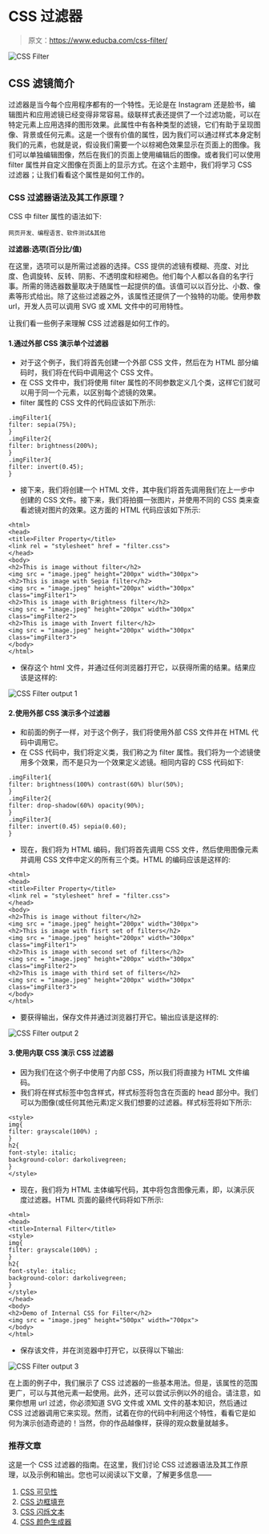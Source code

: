 # CSS 过滤器

> 原文：<https://www.educba.com/css-filter/>

![CSS Filter](img/74ce5669d5e060c311b253c64b0dd402.png)



## CSS 滤镜简介

过滤器是当今每个应用程序都有的一个特性。无论是在 Instagram 还是脸书，编辑图片和应用滤镜已经变得非常容易。级联样式表还提供了一个过滤功能，可以在特定元素上应用选择的图形效果。此属性中有各种类型的滤镜，它们有助于呈现图像、背景或任何元素。这是一个很有价值的属性，因为我们可以通过样式本身定制我们的元素，也就是说，假设我们需要一个以棕褐色效果显示在页面上的图像。我们可以单独编辑图像，然后在我们的页面上使用编辑后的图像。或者我们可以使用 filter 属性并自定义图像在页面上的显示方式。在这个主题中，我们将学习 CSS 过滤器；让我们看看这个属性是如何工作的。

### CSS 过滤器语法及其工作原理？

CSS 中 filter 属性的语法如下:

<small>网页开发、编程语言、软件测试&其他</small>

**过滤器:选项(百分比/值)**

在这里，选项可以是所需过滤器的选择。CSS 提供的滤镜有模糊、亮度、对比度、色调旋转、反转、阴影、不透明度和棕褐色。他们每个人都以各自的名字行事。所需的筛选器数量取决于随属性一起提供的值。该值可以以百分比、小数、像素等形式给出。除了这些过滤器之外，该属性还提供了一个独特的功能。使用参数 url，开发人员可以调用 SVG 或 XML 文件中的可用特性。

让我们看一些例子来理解 CSS 过滤器是如何工作的。

#### 1.通过外部 CSS 演示单个过滤器

*   对于这个例子，我们将首先创建一个外部 CSS 文件，然后在为 HTML 部分编码时，我们将在代码中调用这个 CSS 文件。
*   在 CSS 文件中，我们将使用 filter 属性的不同参数定义几个类，这样它们就可以用于同一个元素，以区别每个滤镜的效果。
*   filter 属性的 CSS 文件的代码应该如下所示:

```
.imgFilter1{
filter: sepia(75%);
}
.imgFilter2{
filter: brightness(200%);
}
.imgFilter3{
filter: invert(0.45);
}
```

*   接下来，我们将创建一个 HTML 文件，其中我们将首先调用我们在上一步中创建的 CSS 文件。接下来，我们将拍摄一张图片，并使用不同的 CSS 类来查看滤镜对图片的效果。这方面的 HTML 代码应该如下所示:

```
<html>
<head>
<title>Filter Property</title>
<link rel = "stylesheet" href = "filter.css">
</head>
<body>
<h2>This is image without filter</h2>
<img src = "image.jpeg" height="200px" width="300px">
<h2>This is image with Sepia filter</h2>
<img src = "image.jpeg" height="200px" width="300px" class="imgFilter1">
<h2>This is image with Brightness filter</h2>
<img src = "image.jpeg" height="200px" width="300px" class="imgFilter2">
<h2>This is image with Invert filter</h2>
<img src = "image.jpeg" height="200px" width="300px" class="imgFilter3">
</body>
</html>
```

*   保存这个 html 文件，并通过任何浏览器打开它，以获得所需的结果。结果应该是这样的:

![CSS Filter output 1](img/c2e2597608a4d8786c0b2cf26eddd461.png)



#### 2.使用外部 CSS 演示多个过滤器

*   和前面的例子一样，对于这个例子，我们将使用外部 CSS 文件并在 HTML 代码中调用它。
*   在 CSS 代码中，我们将定义类，我们称之为 filter 属性。我们将为一个滤镜使用多个效果，而不是只为一个效果定义滤镜。相同内容的 CSS 代码如下:

```
.imgFilter1{
filter: brightness(100%) contrast(60%) blur(50%);
}
.imgFilter2{
filter: drop-shadow(60%) opacity(90%);
}
.imgFilter3{
filter: invert(0.45) sepia(0.60);
}
```

*   现在，我们将为 HTML 编码，我们将首先调用 CSS 文件，然后使用图像元素并调用 CSS 文件中定义的所有三个类。HTML 的编码应该是这样的:

```
<html>
<head>
<title>Filter Property</title>
<link rel = "stylesheet" href = "filter.css">
</head>
<body>
<h2>This is image without filter</h2>
<img src = "image.jpeg" height="200px" width="300px">
<h2>This is image with fisrt set of filters</h2>
<img src = "image.jpeg" height="200px" width="300px" class="imgFilter1">
<h2>This is image with second set of filters</h2>
<img src = "image.jpeg" height="200px" width="300px" class="imgFilter2">
<h2>This is image with third set of filters</h2>
<img src = "image.jpeg" height="200px" width="300px" class="imgFilter3">
</body>
</html>
```

*   要获得输出，保存文件并通过浏览器打开它。输出应该是这样的:

![CSS Filter output 2](img/ac284770b6e043b42dea7a7ad52dcbea.png)



#### 3.使用内联 CSS 演示 CSS 过滤器

*   因为我们在这个例子中使用了内部 CSS，所以我们将直接为 HTML 文件编码。
*   我们将在样式标签中包含样式，样式标签将包含在页面的 head 部分中。我们可以为图像(或任何其他元素)定义我们想要的过滤器。样式标签将如下所示:

```
<style>
img{
filter: grayscale(100%) ;
}
h2{
font-style: italic;
background-color: darkolivegreen;
}
</style>
```

*   现在，我们将为 HTML 主体编写代码，其中将包含图像元素，即，以演示灰度过滤器。HTML 页面的最终代码将如下所示:

```
<html>
<head>
<title>Internal Filter</title>
<style>
img{
filter: grayscale(100%) ;
}
h2{
font-style: italic;
background-color: darkolivegreen;
}
</style>
</head>
<body>
<h2>Demo of Internal CSS for Filter</h2>
<img src = "image.jpeg" height="500px" width="700px">
</body>
</html>
```

*   保存该文件，并在浏览器中打开它，以获得以下输出:

![CSS Filter output 3](img/e044cf5be4642a5a06b6b6fa885747ba.png)



在上面的例子中，我们展示了 CSS 过滤器的一些基本用法。但是，该属性的范围更广，可以与其他元素一起使用。此外，还可以尝试示例以外的组合。请注意，如果你想用 url 过滤，你必须知道 SVG 文件或 XML 文件的基本知识，然后通过 CSS 过滤器调用它来实现。然而，试着在你的代码中利用这个特性，看看它是如何为演示创造奇迹的！当然，你的作品越像样，获得的观众数量就越多。

### 推荐文章

这是一个 CSS 过滤器的指南。在这里，我们讨论 CSS 过滤器语法及其工作原理，以及示例和输出。您也可以阅读以下文章，了解更多信息——

1.  [CSS 可见性](https://www.educba.com/css-visibility/)
2.  [CSS 边框填充](https://www.educba.com/css-border-padding/)
3.  [CSS 闪烁文本](https://www.educba.com/css-blinking-text/)
4.  [CSS 颜色生成器](https://www.educba.com/css-color-generator/)





